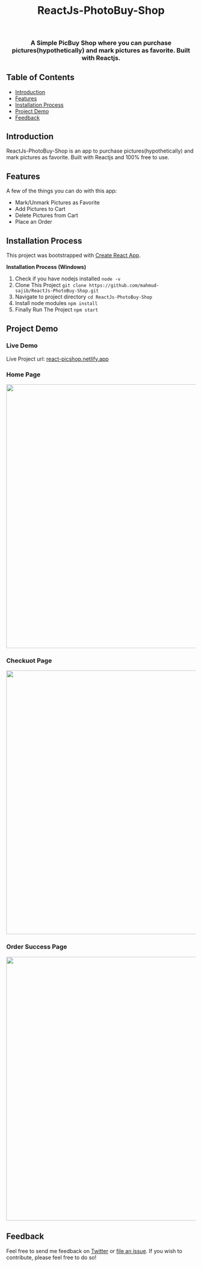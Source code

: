 <h1 align="center"> ReactJs-PhotoBuy-Shop </h1> <br>


<h3 align="center">
  A Simple PicBuy Shop where you can purchase pictures(hypothetically) and mark pictures as favorite. Built with Reactjs.
</h3>

## Table of Contents

- [Introduction](#introduction)
- [Features](#features)
- [Installation Process](#installation-process)
- [Project Demo](#project-demo)
- [Feedback](#feedback)

## Introduction

ReactJs-PhotoBuy-Shop is an app to purchase pictures(hypothetically) and mark pictures as favorite. Built with Reactjs and 100% free to use.

## Features

A few of the things you can do with this app:

* Mark/Unmark Pictures as Favorite
* Add Pictures to Cart
* Delete Pictures from Cart
* Place an Order

## Installation Process

This project was bootstrapped with [Create React App](https://github.com/facebook/create-react-app).

**Installation Process (Windows)**

1. Check if you have nodejs installed `node -v`
2. Clone This Project `git clone https://github.com/mahmud-sajib/ReactJs-PhotoBuy-Shop.git`
3. Navigate to project directory `cd ReactJs-PhotoBuy-Shop`
4. Install node modules `npm install`
5. Finally Run The Project `npm start`

## Project Demo

### Live Demo

Live Project url: [react-picshop.netlify.app](https://react-picshop.netlify.app/)

### Home Page

<p>
  <img src = "https://i.imgur.com/ndOHZEA.png" width=700>
</p>

### Checkuot Page

<p>
  <img src = "https://i.imgur.com/yUJNZbT.png" width=700>
</p>

### Order Success Page

<p>
  <img src = "https://i.imgur.com/JfCgOwv.png" width=700>
</p>

## Feedback

Feel free to send me feedback on [Twitter](https://twitter.com/MahmudSajib18) or [file an issue](https://github.com/mahmud-sajib/ReactJs-PhotoBuy-Shop/issues/new). If you wish to contribute, please feel free to do so!

